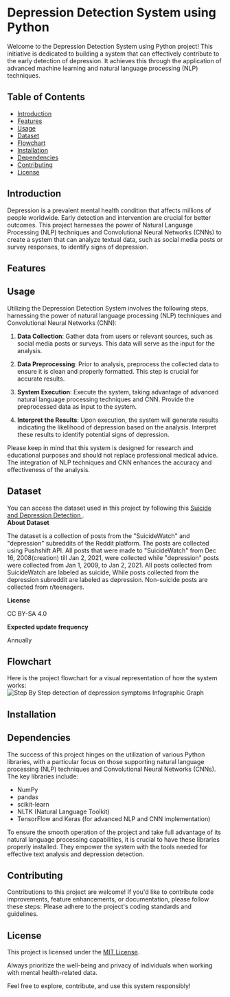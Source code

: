 # Depression Detection System using Python

Welcome to the Depression Detection System using Python project! This initiative is dedicated to building a system that can effectively contribute to the early detection of depression. It achieves this through the application of advanced machine learning and natural language processing (NLP) techniques.


## Table of Contents

- [Introduction](#introduction)
- [Features](#features)
- [Usage](#usage)
- [Dataset](#dataset)
- [Flowchart](#flowchart)
- [Installation](#installation)
- [Dependencies](#dependencies)
- [Contributing](#contributing)
- [License](#license)

## Introduction

Depression is a prevalent mental health condition that affects millions of people worldwide. Early detection and intervention are crucial for better outcomes. This project harnesses the power of Natural Language Processing (NLP) techniques and Convolutional Neural Networks (CNNs) to create a system that can analyze textual data, such as social media posts or survey responses, to identify signs of depression.


## Features

## Usage

Utilizing the Depression Detection System involves the following steps, harnessing the power of natural language processing (NLP) techniques and Convolutional Neural Networks (CNN):

1. **Data Collection**: Gather data from users or relevant sources, such as social media posts or surveys. This data will serve as the input for the analysis.

2. **Data Preprocessing**: Prior to analysis, preprocess the collected data to ensure it is clean and properly formatted. This step is crucial for accurate results.

3. **System Execution**: Execute the system, taking advantage of advanced natural language processing techniques and CNN. Provide the preprocessed data as input to the system.

4. **Interpret the Results**: Upon execution, the system will generate results indicating the likelihood of depression based on the analysis. Interpret these results to identify potential signs of depression.

Please keep in mind that this system is designed for research and educational purposes and should not replace professional medical advice. The integration of NLP techniques and CNN enhances the accuracy and effectiveness of the analysis.


## Dataset
You can access the dataset used in this project by following this [Suicide and Depression Detection
 ]( https://www.kaggle.com/datasets/nikhileswarkomati/suicide-watch?fbclid=IwAR1dNFNpod_tQCAV6iaBmoBDMSEq-5_LERu1xsTaydG8gNnS-KcdvB2Li54).  
 **About Dataset**

The dataset is a collection of posts from the "SuicideWatch" and "depression" subreddits of the Reddit platform. The posts are collected using Pushshift API. All posts that were made to "SuicideWatch" from Dec 16, 2008(creation) till Jan 2, 2021, were collected while "depression" posts were collected from Jan 1, 2009, to Jan 2, 2021. All posts collected from SuicideWatch are labeled as suicide, While posts collected from the depression subreddit are labeled as depression. Non-suicide posts are collected from r/teenagers.

**License**

CC BY-SA 4.0

**Expected update frequency**

Annually

## Flowchart
Here is the project flowchart for a visual representation of how the system works:
![Step By Step detection of  depression symptoms Infographic Graph ](https://github.com/hrshammo/CSE--478-Fall-2023/assets/76872754/c79df409-b77f-4b6c-ac3b-89f506cfdaf2)





## Installation
## Dependencies

The success of this project hinges on the utilization of various Python libraries, with a particular focus on those supporting natural language processing (NLP) techniques and Convolutional Neural Networks (CNNs). The key libraries include:

- NumPy
- pandas
- scikit-learn
- NLTK (Natural Language Toolkit)
- TensorFlow and Keras (for advanced NLP and CNN implementation)

To ensure the smooth operation of the project and take full advantage of its natural language processing capabilities, it is crucial to have these libraries properly installed. They empower the system with the tools needed for effective text analysis and depression detection.


## Contributing

Contributions to this project are welcome! If you'd like to contribute code improvements, feature enhancements, or documentation, please follow these steps:
Please adhere to the project's coding standards and guidelines.



## License

This project is licensed under the [MIT License](LICENSE.md).

Always prioritize the well-being and privacy of individuals when working with mental health-related data.

Feel free to explore, contribute, and use this system responsibly!

